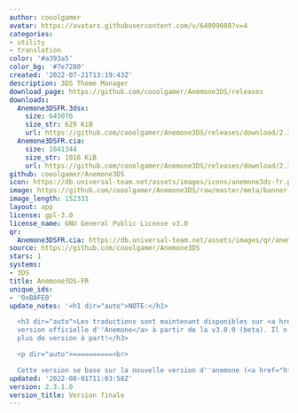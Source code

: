 ```yaml
---
author: cooolgamer
avatar: https://avatars.githubusercontent.com/u/64099608?v=4
categories:
- utility
- translation
color: '#a393a5'
color_bg: '#7e7280'
created: '2022-07-21T13:19:43Z'
description: 3DS Theme Manager
download_page: https://github.com/cooolgamer/Anemone3DS/releases
downloads:
  Anemone3DSFR.3dsx:
    size: 645076
    size_str: 629 KiB
    url: https://github.com/cooolgamer/Anemone3DS/releases/download/2.3.1.0/Anemone3DSFR.3dsx
  Anemone3DSFR.cia:
    size: 1041344
    size_str: 1016 KiB
    url: https://github.com/cooolgamer/Anemone3DS/releases/download/2.3.1.0/Anemone3DSFR.cia
github: cooolgamer/Anemone3DS
icon: https://db.universal-team.net/assets/images/icons/anemone3ds-fr.png
image: https://github.com/cooolgamer/Anemone3DS/raw/master/meta/banner.png
image_length: 152331
layout: app
license: gpl-3.0
license_name: GNU General Public License v3.0
qr:
  Anemone3DSFR.cia: https://db.universal-team.net/assets/images/qr/anemone3dsfr-cia.png
source: https://github.com/cooolgamer/Anemone3DS
stars: 1
systems:
- 3DS
title: Anemone3DS-FR
unique_ids:
- '0xBAFE0'
update_notes: '<h1 dir="auto">NOTE:</h1>

  <h3 dir="auto">Les traductions sont maintenant disponibles sur <a href="https://github.com/astronautlevel2/Anemone3DS/releases">la
  version officielle d''Anemone</a> à partir de la v3.0.0 (beta). Il n''y aura donc
  plus de version à part!</h3>

  <p dir="auto">==========<br>

  Cette version se base sur la nouvelle version d''anemone (<a href="https://github.com/astronautlevel2/Anemone3DS/releases/tag/v2.3.1">https://github.com/astronautlevel2/Anemone3DS/releases/tag/v2.3.1</a>)</p>'
updated: '2022-08-01T11:03:58Z'
version: 2.3.1.0
version_title: Version finale
---
```

